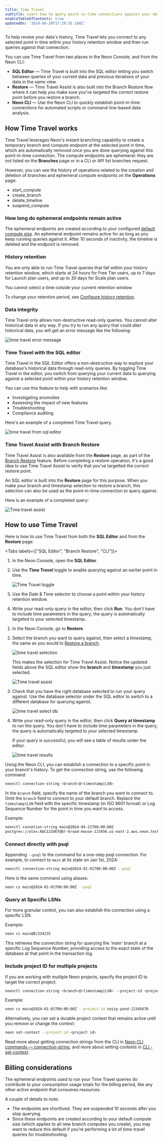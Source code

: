 ```yaml
---
title: Time Travel
subtitle: Learn how to query point-in-time connections against your data's history
enableTableOfContents: true
updatedOn: '2024-06-20T17:29:55.108Z'
---
```


To help review your data's history, Time Travel lets you connect to any selected point in time within your history retention window and then run queries against that connection.

You can use Time Travel from two places in the Neon Console, and from the Neon CLI:

- **SQL Editor** &#8212; Time Travel is built into the SQL editor letting you switch between queries of your current data and previous iterations of your data in the same view.
- **Restore** &#8212; Time Travel Assist is also built into the Branch Restore flow where it can help you make sure you've targeted the correct restore point before you restore a branch.
- **Neon CLI** &#8212; Use the Neon CLI to quickly establish point-in-time connections for automated scripts or command-line-based data analysis.

## How Time Travel works

Time Travel leverages Neon's instant branching capability to create a temporary branch and compute endpoint at the selected point in time, which are automatically removed once you are done querying against this point-in-time connection. The compute endpoints are ephemeral: they are not listed on the **Branches** page or in a CLI or API list branches request.

However, you can see the history of operations related to the creation and deletion of branches and ephemeral compute endpoints on the **Operations** page:

- start_compute
- create_branch
- delete_timeline
- suspend_compute

### How long do ephemeral endpoints remain active

The ephemeral endpoints are created according to your configured [default compute size](/docs/manage/projects#reset-the-default-compute-size). An ephemeral endpoint remains active for as long as you keep running queries against it. After 10 seconds of inactivity, the timeline is deleted and the endpoint is removed.

### History retention

You are only able to run Time Travel queries that fall within your history retention window, which starts at 24 hours for Free Tier users, up to 7 days for Launch plan users, and up to 30 days for Scale plan users.

You cannot select a time outside your current retention window.

To change your retention period, see [Configure history retention](/docs/manage/projects#configure-history-retention).

### Data integrity

Time Travel only allows non-destructive read-only queries. You cannot alter historical data in any way. If you try to run any query that could alter historical data, you will get an error message like the following:

![time travel error message](/docs/guides/time_travel_error.png 'no-border')

### Time Travel with the SQL editor

Time Travel in the SQL Editor offers a non-destructive way to explore your database's historical data through read-only queries. By toggling Time Travel in the editor, you switch from querying your current data to querying against a selected point within your history retention window.

You can use this feature to help with scenarios like:

- Investigating anomolies
- Assessing the impact of new features
- Troubleshooting
- Compliance auditing

Here's an example of a completed Time Travel query.

![time travel from sql editor](/docs/guides/time_travel_sql.png)

### Time Travel Assist with Branch Restore

Time Travel Assist is also available from the **Restore** page, as part of the [Branch Restore](/docs/guides/branch-restore) feature. Before completing a restore operation, it's a good idea to use Time Travel Assist to verify that you've targetted the correct restore point.

An SQL editor is built into the **Restore** page for this purpose. When you make your branch and timestamp selection to restore a branch, this selection can also be used as the point-in-time connection to query against.

Here is an example of a completed query:

![Time travel assist](/docs/guides/time_travel_assist.png)

## How to use Time Travel

Here is how to use Time Travel from both the **SQL Editor** and from the **Restore** page:

<Tabs labels={["SQL Editor", "Branch Restore", "CLI"]}>

<TabItem>

1. In the Neon Console, open the **SQL Editor**.
1. Use the **Time Travel** toggle to enable querying against an earlier point in time.

   ![Time Travel toggle](/docs/guides/time_travel_toggle.png)

1. Use the Date & Time selector to choose a point within your history retention window.
1. Write your read-only query in the editor, then click **Run**. You don't have to include time parameters in the query; the query is automatically targeted to your selected timestamp.

</TabItem>

<TabItem>

1. In the Neon Console, go to **Restore**.
1. Select the branch you want to query against, then select a timestamp, the same as you would to [Restore a branch](#restore-a-branch-to-an-earlier-state).

   ![time travel selection](/docs/guides/time_travel_restore_select.png 'no-border')

   This makes the selection for Time Travel Assist. Notice the updated fields above the SQL editor show the **branch** and **timestamp** you just selected.

   ![Time travel assist](/docs/guides/time_travel_show_selected.png)

1. Check that you have the right database selected to run your query against. Use the database selector under the SQL editor to switch to a different database for querying against.

   ![time travel select db](/docs/guides/time_travel_db_select.png)

1. Write your read-only query in the editor, then click **Query at timestamp** to run the query. You don't have to include time parameters in the query; the query is automatically targeted to your selected timestamp.

   If your query is successful, you will see a table of results under the editor.

   ![time travel results](/docs/guides/time_travel_results.png)

</TabItem>

<TabItem>

Using the Neon CLI, you can establish a connection to a specific point in your branch's history. To get the connection string, use the following command:

```bash
neonctl connection-string <branch>@<timestamp|LSN>
```

In the `branch` field, specify the name of the branch you want to connect to. Omit the `branch` field to connect to your default branch. Replace the `timestamp|LSN` field with the specific timestamp (in ISO 8601 format) or Log Sequence Number for the point in time you want to access.

Example:

```bash
neonctl connetion-string main@2024-04-21T00:00:00Z
postgres://alex:AbC123dEf@br-broad-mouse-123456.us-east-2.aws.neon.tech/neondb?sslmode=require&options=neon_timestamp%3A2024-04-21T00%3A00%3A00Z
```

### Connect directly with psql

Appending `--psql` to the command for a one-step psql connection. For example, to connect to `main` at its state on Jan 1st, 2024:

```bash
neonctl connection-string main@2024-01-01T00:00:00Z --psql
```

Here is the same command using aliases:

```bash
neon cs main@2024-01-01T00:00:00Z --psql
```

### Query at Specific LSNs

For more granular control, you can also establish the connection using a specific LSN.

Example:

```bash
neon cs main@0/234235
```

This retrieves the connection string for querying the 'main' branch at a specific Log Sequence Number, providing access to the exact state of the database at that point in the transaction log.

### Include project ID for multiple projects

If you are working with multiple Neon projects, specify the project ID to target the correct project:

```bash
neonctl connection-string <branch>@<timestamp|LSN> --project-id <project id>
```

Example:

```bash
neon cs main@2024-01-01T00:00:00Z --project-id noisy-pond-12345678
```

Alternatively, you can set a durable project context that remains active until you remove or change the context:

```bash
neon set-context --project-id <project id>
```

Read more about getting connection strings from the CLI in [Neon CLI commands — connection-string](/docs/reference/cli-connection-string), and more about setting contexts in [CLI - set-context](/docs/reference/cli-set-context).

</TabItem>

</Tabs>

## Billing considerations

The ephemeral endpoints used to run your Time Travel queries do contribute to your consumption usage totals for the billing period, like any other active endpoint that consumes resources.

A couple of details to note:

- The endpoints are shortlived. They are suspended 10 seconds after you stop querying.
- Since these endpoints are created according to your default compute size (which applies to all new branch computes you create), you may want to reduce this default if you're performing a lot of time-travel queries for troubleshooting.
